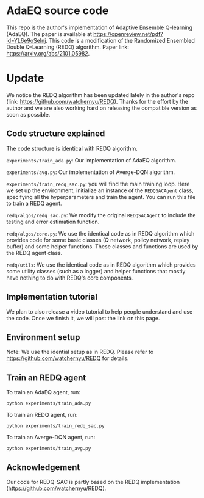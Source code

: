 # AdaEQ source code

This repo is the author's implementation of Adaptive Ensemble Q-learning (AdaEQ). The paper is available at https://openreview.net/pdf?id=YL6e9oSeInj. This code is a modification of the Randomized Ensembled Double Q-Learning (REDQ) algorithm. Paper link: https://arxiv.org/abs/2101.05982. 

# Update

We notice the REDQ algorithm has been updated lately in the author's repo (link: https://github.com/watchernyu/REDQ). Thanks for the effort by the author and we are also working hard on releasing the compatible version as soon as possible. 

## Code structure explained
The code structure is identical with REDQ algorithm. 

`experiments/train_ada.py`: Our implementation of AdaEQ algorithm.

`experiments/avg.py`: Our implementation of Averge-DQN algorithm.

`experiments/train_redq_sac.py`: you will find the main training loop. Here we set up the environment, initialize an instance of the `REDQSACAgent` class, specifying all the hyperparameters and train the agent. You can run this file to train a REDQ agent. 

`redq/algos/redq_sac.py`: We modify the original  `REDQSACAgent` to include the testing and error estimation function. 

`redq/algos/core.py`: We use the identical code as in REDQ algorithm which provides code for some basic classes (Q network, policy network, replay buffer) and some helper functions. These classes and functions are used by the REDQ agent class. 

`redq/utils`: We use the identical code as in REDQ algorithm which provides some utility classes (such as a logger) and helper functions that mostly have nothing to do with REDQ's core components. 

## Implementation tutorial
We plan to also release a video tutorial to help people understand and use the code. Once we finish it, we will post the link on this page. 

## Environment setup
Note: We use the idential setup as in REDQ. Please refer to https://github.com/watchernyu/REDQ for details.

## Train an REDQ agent
To train an AdaEQ agent, run:
```
python experiments/train_ada.py
```
To train an REDQ agent, run:
```
python experiments/train_redq_sac.py
```
To train an Averge-DQN agent, run:
```
python experiments/train_avg.py
```

## Acknowledgement

Our code for REDQ-SAC is partly based on the REDQ implementation (https://github.com/watchernyu/REDQ). 
